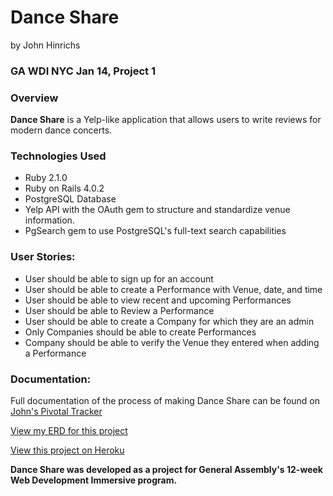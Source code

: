 # Dance Share
by John Hinrichs

### GA WDI NYC Jan 14, Project 1

### Overview

**Dance Share** is a Yelp-like application that allows users to write reviews for modern dance concerts. 

### Technologies Used

* Ruby 2.1.0
* Ruby on Rails 4.0.2
* PostgreSQL Database
* Yelp API with the OAuth gem to structure and standardize venue information.
* PgSearch gem to use PostgreSQL's full-text search capabilities

### User Stories:

* User should be able to sign up for an account
* User should be able to create a Performance with Venue, date, and time
* User should be able to view recent and upcoming Performances
* User should be able to Review a Performance
* User should be able to create a Company for which they are an admin
* Only Companies should be able to create Performances
* Company should be able to verify the Venue they entered when adding a Performance

### Documentation:
Full documentation of the process of making Dance Share can be found on [John's Pivotal Tracker](https://www.pivotaltracker.com/s/projects/1015682)

[View my ERD for this project](danceshare_erd.jpg)

[View this project on Heroku](http://cryptic-coast-9128.herokuapp.com/)

**Dance Share was developed as a project for General Assembly's 12-week Web Development Immersive program.**